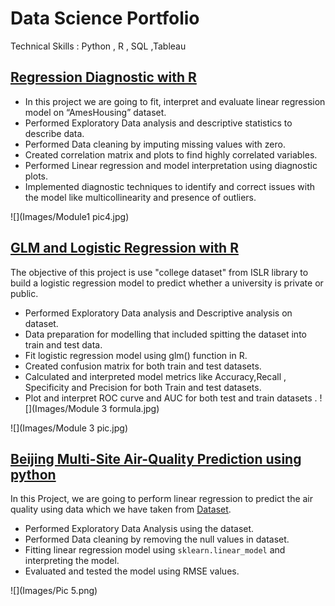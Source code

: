 # Data Science Portfolio
Technical Skills : Python , R , SQL ,Tableau 
## [Regression Diagnostic with R](https://sana1410.github.io/R-Projects/)
* In this project we are going to fit, interpret and evaluate linear regression model on “AmesHousing” dataset.
* Performed Exploratory Data analysis and descriptive statistics to describe data.
* Performed Data cleaning by imputing missing values with zero.
* Created correlation matrix and plots to find highly correlated variables.
* Performed Linear regression and model interpretation using diagnostic plots.
* Implemented diagnostic techniques to identify and correct issues with the model like multicollinearity and presence of outliers.

![](Images/Module1 pic4.jpg)
## [GLM and Logistic Regression with R](https://sana1410.github.io/R-Projects/)
The objective of this project is use "college dataset" from ISLR library to build a logistic regression model to predict whether a university is private or public.
* Performed Exploratory Data analysis and Descriptive analysis on dataset.
* Data preparation for modelling that included spitting the dataset into train and test data.
* Fit logistic regression model using glm() function in R.
* Created confusion matrix for both train and test datasets.
* Calculated and interpreted model metrics like Accuracy,Recall , Specificity and Precision for both Train and test datasets.
* Plot and interpret ROC curve and AUC for both test and train datasets .
![](Images/Module 3 formula.jpg)

![](Images/Module 3 pic.jpg)
## [Beijing Multi-Site Air-Quality Prediction using python](https://sana1410.github.io/Python-Projects/)
In this Project, we are going to perform linear regression to predict the air quality using data which we have taken from [Dataset](https://archive.ics.uci.edu/ml/machine-learning-databases/00501/PRSA2017_Data_20130301-20170228.zip).
* Performed Exploratory Data Analysis using the dataset.
* Performed Data cleaning by removing the null values in dataset.
* Fitting linear regression model using `sklearn.linear_model` and interpreting the model.
* Evaluated and tested the model using RMSE values.
  
![](Images/Pic 5.png)
